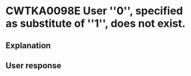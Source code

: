 # CWTKA0098E User ''0'', specified as substitute of ''1'', does not exist.

## Explanation

## User response